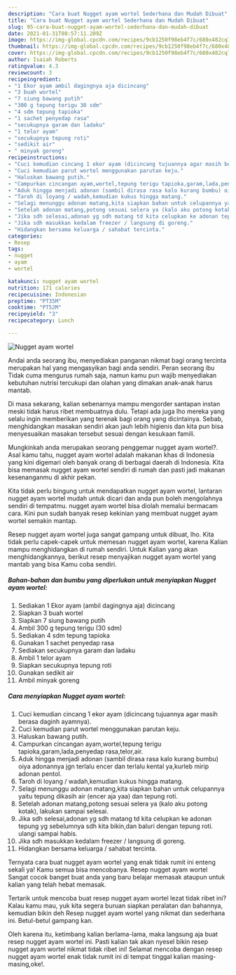 ```yaml
---
description: "Cara buat Nugget ayam wortel Sederhana dan Mudah Dibuat"
title: "Cara buat Nugget ayam wortel Sederhana dan Mudah Dibuat"
slug: 95-cara-buat-nugget-ayam-wortel-sederhana-dan-mudah-dibuat
date: 2021-01-31T08:57:11.209Z
image: https://img-global.cpcdn.com/recipes/9cb1250f98eb4f7c/680x482cq70/nugget-ayam-wortel-foto-resep-utama.jpg
thumbnail: https://img-global.cpcdn.com/recipes/9cb1250f98eb4f7c/680x482cq70/nugget-ayam-wortel-foto-resep-utama.jpg
cover: https://img-global.cpcdn.com/recipes/9cb1250f98eb4f7c/680x482cq70/nugget-ayam-wortel-foto-resep-utama.jpg
author: Isaiah Roberts
ratingvalue: 4.3
reviewcount: 3
recipeingredient:
- "1 Ekor ayam ambil dagingnya aja dicincang"
- "3 buah wortel"
- "7 siung bawang putih"
- "300 g tepung terigu 30 sdm"
- "4 sdm tepung tapioka"
- "1 sachet penyedap rasa"
- "secukupnya garam dan ladaku"
- "1 telor ayam"
- "secukupnya tepung roti"
- "sedikit air"
- " minyak goreng"
recipeinstructions:
- "Cuci kemudian cincang 1 ekor ayam (dicincang tujuannya agar masih berasa daginh ayamnya)."
- "Cuci kemudian parut wortel menggunakan parutan keju."
- "Haluskan bawang putih."
- "Campurkan cincangan ayam,wortel,tepung terigu tapioka,garam,lada,penyedap rasa,telor,air."
- "Aduk hingga menjadi adonan (sambil dirasa rasa kalo kurang bumbu) oiya adonannya jgn terlalu encer dan terlalu kental ya,kurleb mirip adonan pentol."
- "Taroh di loyang / wadah,kemudian kukus hingga matang."
- "Selagi menunggu adonan matang,kita siapkan bahan untuk celupannya yaitu tepung dikasih air (encer aja yaa) dan tepung roti."
- "Setelah adonan matang,potong sesuai selera ya (kalo aku potong kotak), lakukan sampai selesai."
- "Jika sdh selesai,adonan yg sdh matang td kita celupkan ke adonan tepung yg sebelumnya sdh kita bikin,dan baluri dengan tepung roti. ulangi sampai habis."
- "Jika sdh masukkan kedalam freezer / langsung di goreng."
- "Hidangkan bersama keluarga / sahabat tercinta."
categories:
- Resep
tags:
- nugget
- ayam
- wortel

katakunci: nugget ayam wortel 
nutrition: 171 calories
recipecuisine: Indonesian
preptime: "PT35M"
cooktime: "PT52M"
recipeyield: "3"
recipecategory: Lunch

---
```



![Nugget ayam wortel](https://img-global.cpcdn.com/recipes/9cb1250f98eb4f7c/680x482cq70/nugget-ayam-wortel-foto-resep-utama.jpg)

Andai anda seorang ibu, menyediakan panganan nikmat bagi orang tercinta merupakan hal yang mengasyikan bagi anda sendiri. Peran seorang ibu Tidak cuma mengurus rumah saja, namun kamu pun wajib menyediakan kebutuhan nutrisi tercukupi dan olahan yang dimakan anak-anak harus mantab.

Di masa  sekarang, kalian sebenarnya mampu mengorder santapan instan meski tidak harus ribet membuatnya dulu. Tetapi ada juga lho mereka yang selalu ingin memberikan yang terenak bagi orang yang dicintainya. Sebab, menghidangkan masakan sendiri akan jauh lebih higienis dan kita pun bisa menyesuaikan masakan tersebut sesuai dengan kesukaan famili. 



Mungkinkah anda merupakan seorang penggemar nugget ayam wortel?. Asal kamu tahu, nugget ayam wortel adalah makanan khas di Indonesia yang kini digemari oleh banyak orang di berbagai daerah di Indonesia. Kita bisa memasak nugget ayam wortel sendiri di rumah dan pasti jadi makanan kesenanganmu di akhir pekan.

Kita tidak perlu bingung untuk mendapatkan nugget ayam wortel, lantaran nugget ayam wortel mudah untuk dicari dan anda pun boleh mengolahnya sendiri di tempatmu. nugget ayam wortel bisa diolah memalui bermacam cara. Kini pun sudah banyak resep kekinian yang membuat nugget ayam wortel semakin mantap.

Resep nugget ayam wortel juga sangat gampang untuk dibuat, lho. Kita tidak perlu capek-capek untuk memesan nugget ayam wortel, karena Kalian mampu menghidangkan di rumah sendiri. Untuk Kalian yang akan menghidangkannya, berikut resep menyajikan nugget ayam wortel yang mantab yang bisa Kamu coba sendiri.

<!--inarticleads1-->

##### Bahan-bahan dan bumbu yang diperlukan untuk menyiapkan Nugget ayam wortel:

1. Sediakan 1 Ekor ayam (ambil dagingnya aja) dicincang
1. Siapkan 3 buah wortel
1. Siapkan 7 siung bawang putih
1. Ambil 300 g tepung terigu (30 sdm)
1. Sediakan 4 sdm tepung tapioka
1. Gunakan 1 sachet penyedap rasa
1. Sediakan secukupnya garam dan ladaku
1. Ambil 1 telor ayam
1. Siapkan secukupnya tepung roti
1. Gunakan sedikit air
1. Ambil  minyak goreng




<!--inarticleads2-->

##### Cara menyiapkan Nugget ayam wortel:

1. Cuci kemudian cincang 1 ekor ayam (dicincang tujuannya agar masih berasa daginh ayamnya).
1. Cuci kemudian parut wortel menggunakan parutan keju.
1. Haluskan bawang putih.
1. Campurkan cincangan ayam,wortel,tepung terigu tapioka,garam,lada,penyedap rasa,telor,air.
1. Aduk hingga menjadi adonan (sambil dirasa rasa kalo kurang bumbu) oiya adonannya jgn terlalu encer dan terlalu kental ya,kurleb mirip adonan pentol.
1. Taroh di loyang / wadah,kemudian kukus hingga matang.
1. Selagi menunggu adonan matang,kita siapkan bahan untuk celupannya yaitu tepung dikasih air (encer aja yaa) dan tepung roti.
1. Setelah adonan matang,potong sesuai selera ya (kalo aku potong kotak), lakukan sampai selesai.
1. Jika sdh selesai,adonan yg sdh matang td kita celupkan ke adonan tepung yg sebelumnya sdh kita bikin,dan baluri dengan tepung roti. ulangi sampai habis.
1. Jika sdh masukkan kedalam freezer / langsung di goreng.
1. Hidangkan bersama keluarga / sahabat tercinta.




Ternyata cara buat nugget ayam wortel yang enak tidak rumit ini enteng sekali ya! Kamu semua bisa mencobanya. Resep nugget ayam wortel Sangat cocok banget buat anda yang baru belajar memasak ataupun untuk kalian yang telah hebat memasak.

Tertarik untuk mencoba buat resep nugget ayam wortel lezat tidak ribet ini? Kalau kamu mau, yuk kita segera buruan siapkan peralatan dan bahannya, kemudian bikin deh Resep nugget ayam wortel yang nikmat dan sederhana ini. Betul-betul gampang kan. 

Oleh karena itu, ketimbang kalian berlama-lama, maka langsung aja buat resep nugget ayam wortel ini. Pasti kalian tak akan nyesel bikin resep nugget ayam wortel nikmat tidak ribet ini! Selamat mencoba dengan resep nugget ayam wortel enak tidak rumit ini di tempat tinggal kalian masing-masing,oke!.

